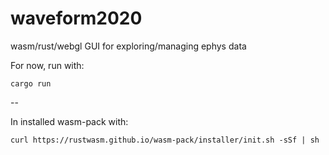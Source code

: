 # waveform2020

wasm/rust/webgl GUI for exploring/managing ephys data

For now, run with:

```
cargo run
```

--

In installed wasm-pack with:

```
curl https://rustwasm.github.io/wasm-pack/installer/init.sh -sSf | sh
```
